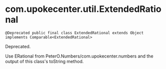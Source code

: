 # com.upokecenter.util.ExtendedRational

    @Deprecated public final class ExtendedRational extends Object implements Comparable<ExtendedRational>

Deprecated.
<div class='deprecationComment'>Use ERational from PeterO.Numbers/com.upokecenter.numbers and the output of
this class's toString method.</div>
